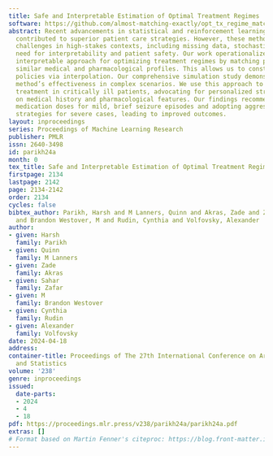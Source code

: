 ```yaml
---
title: Safe and Interpretable Estimation of Optimal Treatment Regimes
software: https://github.com/almost-matching-exactly/opt_tx_regime_matching
abstract: Recent advancements in statistical and reinforcement learning methods have
  contributed to superior patient care strategies. However, these methods face substantial
  challenges in high-stakes contexts, including missing data, stochasticity, and the
  need for interpretability and patient safety. Our work operationalizes a safe and
  interpretable approach for optimizing treatment regimes by matching patients with
  similar medical and pharmacological profiles. This allows us to construct optimal
  policies via interpolation. Our comprehensive simulation study demonstrates our
  method’s effectiveness in complex scenarios. We use this approach to study seizure
  treatment in critically ill patients, advocating for personalized strategies based
  on medical history and pharmacological features. Our findings recommend reducing
  medication doses for mild, brief seizure episodes and adopting aggressive treatment
  strategies for severe cases, leading to improved outcomes.
layout: inproceedings
series: Proceedings of Machine Learning Research
publisher: PMLR
issn: 2640-3498
id: parikh24a
month: 0
tex_title: Safe and Interpretable Estimation of Optimal Treatment Regimes
firstpage: 2134
lastpage: 2142
page: 2134-2142
order: 2134
cycles: false
bibtex_author: Parikh, Harsh and M Lanners, Quinn and Akras, Zade and Zafar, Sahar
  and Brandon Westover, M and Rudin, Cynthia and Volfovsky, Alexander
author:
- given: Harsh
  family: Parikh
- given: Quinn
  family: M Lanners
- given: Zade
  family: Akras
- given: Sahar
  family: Zafar
- given: M
  family: Brandon Westover
- given: Cynthia
  family: Rudin
- given: Alexander
  family: Volfovsky
date: 2024-04-18
address:
container-title: Proceedings of The 27th International Conference on Artificial Intelligence
  and Statistics
volume: '238'
genre: inproceedings
issued:
  date-parts:
  - 2024
  - 4
  - 18
pdf: https://proceedings.mlr.press/v238/parikh24a/parikh24a.pdf
extras: []
# Format based on Martin Fenner's citeproc: https://blog.front-matter.io/posts/citeproc-yaml-for-bibliographies/
---
```

